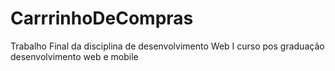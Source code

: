 # CarrrinhoDeCompras
Trabalho Final da disciplina de desenvolvimento Web I curso pos graduação desenvolvimento web e mobile
